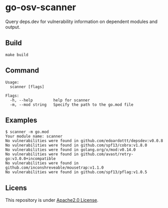 # go-osv-scanner
Query deps.dev for vulnerability information on dependent modules and output.

Build
----------
```console
make build
```

Command
----------
```console
Usage:
  scanner [flags]

Flags:
  -h, --help         help for scanner
  -m, --mod string   Specify the path to the go.mod file
```

Examples
----------
```console
$ scanner -m go.mod
Your module name: scanner
No vulnerabilities were found in github.com/edoardottt/depsdev:v0.0.8
No vulnerabilities were found in github.com/spf13/cobra:v1.8.0
No vulnerabilities were found in golang.org/x/mod:v0.14.0
No vulnerabilities were found in github.com/avast/retry-go:v3.0.0+incompatible
No vulnerabilities were found in github.com/inconshreveable/mousetrap:v1.1.0
No vulnerabilities were found in github.com/spf13/pflag:v1.0.5
```

Licens
----------
This repository is under [Apache2.0 License](https://github.com/siroa/go-osv-scanner/blob/main/LICENSE). 